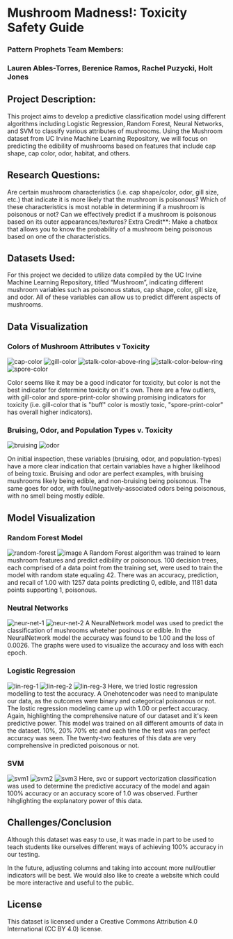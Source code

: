 # Mushroom Madness!: Toxicity Safety Guide 
### Pattern Prophets Team Members: 
### Lauren Ables-Torres, Berenice Ramos, Rachel Puzycki, Holt Jones

## Project Description: 
This project aims to develop a predictive classification model using different algorithms including Logistic Regression, Random Forest, Neural Networks, and SVM to classify various attributes of mushrooms. Using the Mushroom dataset from UC Irvine Machine Learning Repository, we will focus on predicting the edibility of mushrooms based on features that include cap shape, cap color, odor, habitat, and others.

## Research Questions:
Are certain mushroom characteristics (i.e. cap shape/color, odor, gill size, etc.) that indicate it is more likely that the mushroom is poisonous? 
Which of these characteristics is most notable in determining if a mushroom is poisonous or not?
Can we effectively predict if a mushroom is poisonous based on its outer appearances/textures?
Extra Credit**: Make a chatbox that allows you to know the probability of a mushroom being poisonous based on one of the characteristics.

## Datasets Used: 
For this project we decided to utilize data compiled by the UC Irvine Machine Learning Repository, titled “Mushroom”, indicating different mushroom variables such as poisonous status, cap shape, color, gill size, and odor. All of these variables can allow us to predict different aspects of mushrooms.

## Data Visualization
### Colors of Mushroom Attributes v Toxicity
![cap-color](Images/cap-color.jpg) ![gill-color](Images/gill-color.jpg)
![stalk-color-above-ring](Images/stalk-color-above-ring.jpg) ![stalk-color-below-ring](Images/stalk-color-below-ring.jpg) 
![spore-color](Images/spore-color.jpg)

Color seems like it may be a good indicator for toxicity, but color is not the best indicator for determine toxicity on it's own. There are a few outliers, with gill-color and spore-print-color showing promising indicators for toxicity (i.e. gill-color that is "buff" color is mostly toxic, "spore-print-color" has overall higher indicators).

### Bruising, Odor, and Population Types v. Toxicity
![bruising](Images/bruising.jpg)
![odor](Images/odor.jpg)

On initial inspection, these variables (bruising, odor, and population-types) have a more clear indication that certain variables have a higher likelihood of being toxic. Bruising and odor are perfect examples, with bruising mushrooms likely being edible, and non-bruising being poisonous. The same goes for odor, with foul/negatively-associated odors being poisonous, with no smell being mostly edible.

## Model Visualization
### Random Forest Model
![random-forest](Images/random-forest.jpg)
![image](https://github.com/rachelpaczki/Mushroom-Madness/assets/152629824/2a28f4fe-ef2b-413f-b0bc-d4df83c9b6b4)
A Random Forest algorithm was trained to learn mushroom features and predict edibility or poisonous. 100 decision trees, each comprised of a data point from the training set, were used to train the model with random state equaling 42. There was an accuracy, prediction, and recall of 1.00 with 1257 data points predicting 0, edible, and 1181 data points supporting 1, poisonous. 

### Neutral Networks
![neur-net-1](Images/neutal-networks-1.jpg)
![neur-net-2](Images/neural-networks-2.jpg)
A NeuralNetwork model was used to predict the classification of mushrooms wheteher posinous or edible. In the NeuralNetwork model the accuracy was found to be 1.00 and the loss of 0.0026. The graphs were used to visualize the accuracy and loss with each epoch.

### Logistic Regression
![lin-reg-1](Images/linear-regress-1.jpg)
![lin-reg-2](Images/linear-regress-2.jpg)
![lin-reg-3](Images/linear-regress-3.jpg)
Here, we tried lostic regression modelling to test the accuracy. A Onehotencoder was need to manipulate our data, as the outcomes were binary and categorical poisonous or not. The lostic regression modeling came up with 1.00 or perfect accuracy. Again, highlighting the comprehensive nature of our dataset and it's keen predictive power. This model was trained on all different amounts of data in the dataset. 10%, 20% 70% etc and each time the test was ran perfect accuracy was seen. The twenty-two features of this data are very comprehensive in predicted poisonous or not. 

### SVM
![svm1](Images/svc1.jpg)
![svm2](Images/svc2.jpg)
![svm3](Images/svc3.jpg)
Here, svc or support vectorization classification was used to determine the predictive accuracy of the model and again 100% accuracy or an accuracy score of 1.0 was observed. Further hihglighting the explanatory power of this data. 

## Challenges/Conclusion
Although this dataset was easy to use, it was made in part to be used to teach students like ourselves different ways of achieving 100% accuracy in our testing. 

In the future, adjusting columns and taking into account more null/outlier indicators will be best. We would also like to create a website which could be more interactive and useful to the public.

License
------------------------
This dataset is licensed under a Creative Commons Attribution 4.0 International (CC BY 4.0) license.
